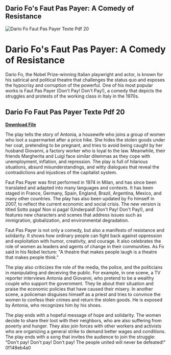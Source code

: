 ## Dario Fo's Faut Pas Payer: A Comedy of Resistance

 
![Dario Fo Faut Pas Payer Texte Pdf 20](https://i1.sndcdn.com/artworks-VldNnuzaNymjuqRK-J7C1IQ-t240x240.jpg)

 
# Dario Fo's Faut Pas Payer: A Comedy of Resistance
 
Dario Fo, the Nobel Prize-winning Italian playwright and actor, is known for his satirical and political theatre that challenges the status quo and exposes the hypocrisy and corruption of the powerful. One of his most popular works is Faut Pas Payer (Don't Pay! Don't Pay!), a comedy that depicts the struggles and protests of the working class in Italy in the 1970s.
 
## Dario Fo Faut Pas Payer Texte Pdf 20


[**Download File**](https://www.google.com/url?q=https%3A%2F%2Furluss.com%2F2tKBZV&sa=D&sntz=1&usg=AOvVaw0aa9S-EF5eve36Ivdz5L1_)

 
The play tells the story of Antonia, a housewife who joins a group of women who loot a supermarket after a price hike. She hides the stolen goods under her coat, pretending to be pregnant, and tries to avoid being caught by her husband Giovanni, a factory worker who is loyal to the law. Meanwhile, their friends Margherita and Luigi face similar dilemmas as they cope with unemployment, inflation, and repression. The play is full of hilarious situations, absurd misunderstandings, and witty dialogues that reveal the contradictions and injustices of the capitalist system.
 
Faut Pas Payer was first performed in 1974 in Milan, and has since been translated and adapted into many languages and contexts. It has been staged in France, Germany, Spain, England, Brazil, Argentina, Mexico, and many other countries. The play has also been updated by Fo himself in 2007, to reflect the current economic and social crisis. The new version is titled Sotto paga! Non si paga! (Underpaid! Don't Pay! Don't Pay!), and features new characters and scenes that address issues such as immigration, globalization, and environmental degradation.
 
Faut Pas Payer is not only a comedy, but also a manifesto of resistance and solidarity. It shows how ordinary people can fight back against oppression and exploitation with humor, creativity, and courage. It also celebrates the role of women as leaders and agents of change in their communities. As Fo said in his Nobel lecture: "A theatre that makes people laugh is a theatre that makes people think."
  
The play also criticizes the role of the media, the police, and the politicians in manipulating and deceiving the public. For example, in one scene, a TV reporter interviews Antonia and Giovanni, who pretend to be a wealthy couple who support the government. They lie about their situation and praise the economic policies that have caused their misery. In another scene, a policeman disguises himself as a priest and tries to convince the women to confess their crimes and return the stolen goods. He is exposed by Antonia, who recognizes him by his shoes.
 
The play ends with a hopeful message of hope and solidarity. The women decide to share their loot with their neighbors, who are also suffering from poverty and hunger. They also join forces with other workers and activists who are organizing a general strike to demand better wages and conditions. The play ends with a song that invites the audience to join the struggle: "Don't pay! Don't pay! Don't pay! The people united will never be defeated!"
 0f148eb4a0
